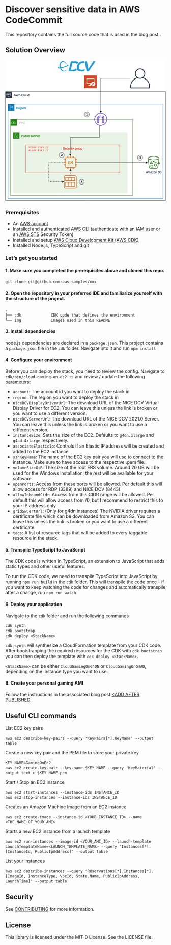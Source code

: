 # Discover sensitive data in AWS CodeCommit

This repository contains the full source code that is used in the blog post [<TODO>](XXX).

## Solution Overview

![Diagram](img/architecture.png)

### Prerequisites

- An [AWS account](https://signin.aws.amazon.com/signin?redirect_uri=https%3A%2F%2Fportal.aws.amazon.com%2Fbilling%2Fsignup%2Fresume&client_id=signup)
- Installed and authenticated [AWS CLI](https://docs.aws.amazon.com/en_pv/cli/latest/userguide/cli-chap-install.html) (authenticate with an [IAM](https://docs.aws.amazon.com/IAM/latest/UserGuide/getting-started.html) user or an [AWS STS](https://docs.aws.amazon.com/STS/latest/APIReference/Welcome.html) Security Token)
- Installed and setup [AWS Cloud Development Kit (AWS CDK)](https://docs.aws.amazon.com/cdk/latest/guide/getting_started.html)
- Installed Node.js, TypeScript and git


### Let’s get you started

#### 1. Make sure you completed the prerequisites above and cloned this repo.

```
git clone git@github.com:aws-samples/xxx
```

#### 2. Open the repository in your preferred IDE and familiarize yourself with the structure of the project.

```
.
├── cdk             CDK code that defines the environment
└── img             Images used in this README
```


#### 3. Install dependencies

node.js dependencies are declared in a `package.json`.
This project contains a `package.json` file in the `cdk` folder. Navigate into it and run `npm install`

#### 4. Configure your environment

Before you can deploy the stack, you need to review the config. Navigate to `cdk/bin/cloud-gaming-on-ec2.ts` and review / update the following parameters:

- `account`: The account id you want to deploy the stack in
- `region`: The region you want to deploy the stack in
- `niceDCVDisplayDriverUrl`: The download URL of the NICE DCV Virtual Display Driver for EC2. You can leave this unless the link is broken or you want to use a different version.
 - `niceDCVServerUrl`: The download URL of the NICE DCV 2021.0 Server. You can leave this unless the link is broken or you want to use a different version.
- `instanceSize`: Sets the size of the EC2. Defaults to `g4dn.xlarge` and `g4ad.4xlarge` respectively.
- `associateElasticIp`: Controls if an Elastic IP address will be created and added to the EC2 instance.
- `sshKeyName`: The name of the EC2 key pair you will use to connect to the instance. Make sure to have access to the respective .pem file.
- `volumeSizeGiB`: The size of the root EBS volume. Around 20 GB will be used for the Windows installation, the rest will be available for your software.
- `openPorts`: Access from these ports will be allowed. Per default this will allow access for RDP (3389) and NICE DCV (8443)
- `allowInboundCidr`: Access from this CIDR range will be allowed. Per default this will allow access from /0, but I recommend to restrict this to your IP address only.
- `gridSwCertUrl`: (Only for g4dn instances) The NVIDIA driver requires a certificate file which can be downloaded from Amazon S3. You can leave this unless the link is broken or you want to use a different certificate.
- `tags`: A list of resource tags that will be added to every taggable resource in the stack.


#### 5. Transpile TypeScript to JavaScript

The CDK code is written in TypeScript, an extension to JavaScript that adds static types and other useful features.

To run the CDK code, we need to transpile TypeScript into JavaScript by running `npm run build` in the `cdk` folder. This will transpile the code once - if you want to keep watching the code for changes and automatically transpile after a change, run `npm run watch`

#### 6. Deploy your application

Navigate to the `cdk` folder and run the following commands

```
cdk synth 
cdk bootstrap
cdk deploy <StackName>
```

`cdk synth` will synthesize a CloudFormation template from your CDK code. After bootstrapping the required resources for the CDK with `cdk bootstrap` you can then deploy the template with `cdk deploy <StackName>`.

`<StackName>` can be either `CloudGamingOnG4DN` or `CloudGamingOnG4AD`, depending on the instance type you want to use.

#### 8. Create your personal gaming AMI

Follow the instructions in the associated blog post [<ADD AFTER PUBLISHED](XXXX). 


## Useful CLI commands

List EC2 key pairs

```
aws ec2 describe-key-pairs --query 'KeyPairs[*].KeyName' --output table
```
Create a new key pair and the PEM file to store your private key
```
KEY_NAME=GamingOnEc2
aws ec2 create-key-pair --key-name $KEY_NAME --query 'KeyMaterial' --output text > $KEY_NAME.pem
```

Start / Stop an EC2 instance
```
aws ec2 start-instances --instance-ids INSTANCE_ID
aws ec2 stop-instances --instance-ids INSTANCE_ID
```

Creates an Amazon Machine Image from an EC2 instance
```
aws ec2 create-image --instance-id <YOUR_INSTANCE_ID> --name <THE_NAME_OF_YOUR_AMI>
```

Starts a new EC2 instance from a launch template
```
aws ec2 run-instances --image-id <YOUR_AMI_ID> --launch-template LaunchTemplateName=<LAUNCH_TEMPLATE_NAME> --query "Instances[*].[InstanceId, PublicIpAddress]" --output table
```

List your instances
```
aws ec2 describe-instances --query "Reservations[*].Instances[*].[ImageId, InstanceType, VpcId, State.Name, PublicIpAddress, LaunchTime]" --output table
```


## Security

See [CONTRIBUTING](CONTRIBUTING.md#security-issue-notifications) for more information.

## License

This library is licensed under the MIT-0 License. See the LICENSE file.
